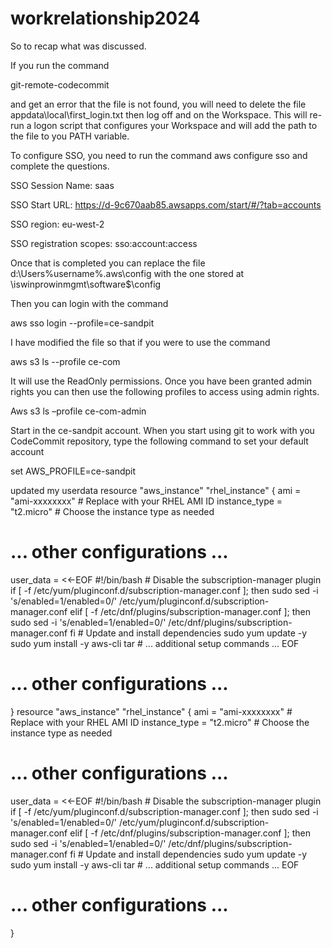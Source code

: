 # workrelationship2024



So to recap what was discussed.

 

If you run the command

 

git-remote-codecommit

 

and get an error that the file is not found, you will need to delete the file appdata\local\first_login.txt then log off and on the Workspace. This will re-run a logon script that configures your Workspace and will add the path to the file to you PATH variable.

 

To configure SSO, you need to run the command aws configure sso and complete the questions.

 

SSO Session Name: saas

SSO Start URL:  https://d-9c670aab85.awsapps.com/start/#/?tab=accounts

SSO region: eu-west-2

SSO registration scopes: sso:account:access

 

Once that is completed you can replace the file d:\Users\%username%\.aws\config with the one stored at \\iswinprowinmgmt\software$\config

 

 

Then you can login with the command

 

aws sso login --profile=ce-sandpit

 

I have modified the file so that if you were to use the command

 

aws s3 ls --profile ce-com

 

It will use the ReadOnly permissions. Once you have been granted admin rights you can then use the following profiles to access using admin rights.

 

Aws s3 ls –profile ce-com-admin

 

Start in the ce-sandpit account. When you start using git to work with you CodeCommit repository, type the following command to set your default account

 

set AWS_PROFILE=ce-sandpit 

updated my userdata resource "aws_instance" "rhel_instance" {
  ami           = "ami-xxxxxxxx"  # Replace with your RHEL AMI ID
  instance_type = "t2.micro"      # Choose the instance type as needed
  # ... other configurations ...

  user_data = <<-EOF
    #!/bin/bash
    # Disable the subscription-manager plugin
    if [ -f /etc/yum/pluginconf.d/subscription-manager.conf ]; then
      sudo sed -i 's/enabled=1/enabled=0/' /etc/yum/pluginconf.d/subscription-manager.conf
    elif [ -f /etc/dnf/plugins/subscription-manager.conf ]; then
      sudo sed -i 's/enabled=1/enabled=0/' /etc/dnf/plugins/subscription-manager.conf
    fi
    # Update and install dependencies
    sudo yum update -y
    sudo yum install -y aws-cli tar
    # ... additional setup commands ...
  EOF

  # ... other configurations ...
}
resource "aws_instance" "rhel_instance" {
  ami           = "ami-xxxxxxxx"  # Replace with your RHEL AMI ID
  instance_type = "t2.micro"      # Choose the instance type as needed
  # ... other configurations ...

  user_data = <<-EOF
    #!/bin/bash
    # Disable the subscription-manager plugin
    if [ -f /etc/yum/pluginconf.d/subscription-manager.conf ]; then
      sudo sed -i 's/enabled=1/enabled=0/' /etc/yum/pluginconf.d/subscription-manager.conf
    elif [ -f /etc/dnf/plugins/subscription-manager.conf ]; then
      sudo sed -i 's/enabled=1/enabled=0/' /etc/dnf/plugins/subscription-manager.conf
    fi
    # Update and install dependencies
    sudo yum update -y
    sudo yum install -y aws-cli tar
    # ... additional setup commands ...
  EOF

  # ... other configurations ...
}


 
